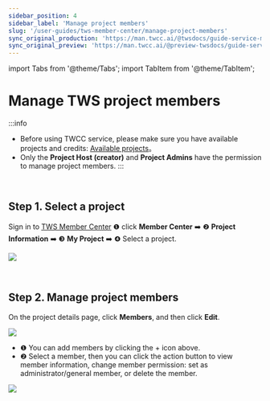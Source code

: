 ```yaml
---
sidebar_position: 4
sidebar_label: 'Manage project members'
slug: '/user-guides/tws-member-center/manage-project-members'
sync_original_production: 'https://man.twcc.ai/@twsdocs/guide-service-manage-project-team-en' 
sync_original_preview: 'https://man.twcc.ai/@preview-twsdocs/guide-service-manage-project-team-en' 
---
```


import Tabs from '@theme/Tabs';
import TabItem from '@theme/TabItem';

# Manage TWS project members

:::info
- Before using TWCC service, please make sure you have available projects and credits: [<ins>Available projects</ins>](/user-guides/tws-member-center/manage-projects/available-projects.md)。
- Only the **Project Host (creator)** and **Project Admins** have the permission to manage project members.
:::

<br/>


## Step 1. Select a project


Sign in to [<ins>TWS Member Center</ins>](https://tws.twcc.ai/) <span>&#10102;</span> click **Member Center** :arrow_right: <span>&#10103;</span> **Project Information** :arrow_right: <span>&#10104;</span> **My Project** :arrow_right: <span>&#10105;</span> Select a project.

![](https://cos.twcc.ai/SYS-MANUAL/uploads/upload_a1c7502b927364e7e59384ea64bd4ef0.png)


<br/>


## Step 2. Manage project members

On the project details page, click **Members**, and then click **Edit**.

![](https://cos.twcc.ai/SYS-MANUAL/uploads/upload_943fe7a34c229e648139b6ed2c5dec65.png)


-  <span>&#10102;</span> You can add members by clicking the + icon above.
-  <span>&#10103;</span> Select a member, then you can click the action button to view member information, change member permission: set as administrator/general member, or delete the  member. 

![](https://cos.twcc.ai/SYS-MANUAL/uploads/upload_51896d0c14b80eae40d0f528f7f261d2.png)
